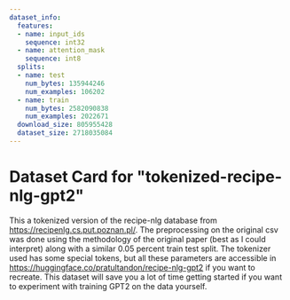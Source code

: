 ```yaml
---
dataset_info:
  features:
  - name: input_ids
    sequence: int32
  - name: attention_mask
    sequence: int8
  splits:
  - name: test
    num_bytes: 135944246
    num_examples: 106202
  - name: train
    num_bytes: 2582090838
    num_examples: 2022671
  download_size: 805955428
  dataset_size: 2718035084
---
```

# Dataset Card for "tokenized-recipe-nlg-gpt2"

This a tokenized version of the recipe-nlg database from https://recipenlg.cs.put.poznan.pl/. 
The preprocessing on the original csv was done using the methodology of the original paper (best as I could interpret) along with a similar 0.05 percent train test split. The tokenizer used has some special tokens, but all these parameters are accessible in https://huggingface.co/pratultandon/recipe-nlg-gpt2 if you want to recreate. This dataset will save you a lot of time getting started if you want to experiment with training GPT2 on the data yourself. 

